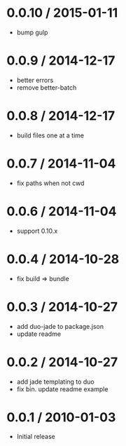 
0.0.10 / 2015-01-11
==================

  * bump gulp

0.0.9 / 2014-12-17
==================

  * better errors
  * remove better-batch

0.0.8 / 2014-12-17
==================

  * build files one at a time

0.0.7 / 2014-11-04
==================

  * fix paths when not cwd

0.0.6 / 2014-11-04
==================

  * support 0.10.x

0.0.4 / 2014-10-28
==================

  * fix build => bundle

0.0.3 / 2014-10-27
==================

  * add duo-jade to package.json
  * update readme

0.0.2 / 2014-10-27
==================

  * add jade templating to duo
  * fix bin. update readme example

0.0.1 / 2010-01-03
==================

  * Initial release
